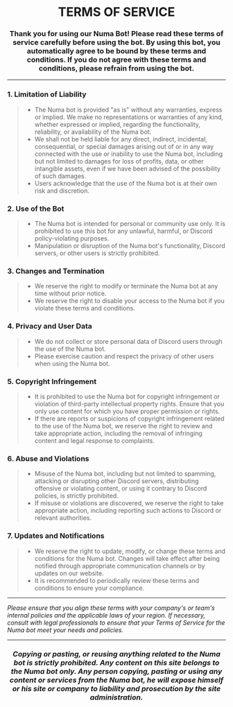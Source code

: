 <h1 align="center">TERMS OF SERVICE</h1>

<h3 align="center">
  Thank you for using our Numa Bot! Please read these terms of service carefully before using the bot. By using this bot, you automatically agree to be bound by these terms and conditions. If you do not agree with these terms and conditions, please refrain from using the bot.
</h3>

------
### 1. Limitation of Liability
> - The Numa bot is provided "as is" without any warranties, express or implied. We make no representations or warranties of any kind, whether expressed or implied, regarding the functionality, reliability, or availability of the Numa bot.
> - We shall not be held liable for any direct, indirect, incidental, consequential, or special damages arising out of or in any way connected with the use or inability to use the Numa bot, including but not limited to damages for loss of profits, data, or other intangible assets, even if we have been advised of the possibility of such damages.
> - Users acknowledge that the use of the Numa bot is at their own risk and discretion.

### 2. Use of the Bot
> - The Numa bot is intended for personal or community use only. It is prohibited to use this bot for any unlawful, harmful, or Discord policy-violating purposes.
> - Manipulation or disruption of the Numa bot's functionality, Discord servers, or other users is strictly prohibited.

### 3. Changes and Termination
> - We reserve the right to modify or terminate the Numa bot at any time without prior notice.
> - We reserve the right to disable your access to the Numa bot if you violate these terms and conditions.

### 4. Privacy and User Data
> - We do not collect or store personal data of Discord users through the use of the Numa bot.
> - Please exercise caution and respect the privacy of other users when using the Numa bot.

### 5. Copyright Infringement
> - It is prohibited to use the Numa bot for copyright infringement or violation of third-party intellectual property rights. Ensure that you only use content for which you have proper permission or rights.
> - If there are reports or suspicions of copyright infringement related to the use of the Numa bot, we reserve the right to review and take appropriate action, including the removal of infringing content and legal response to complaints.

### 6. Abuse and Violations
> - Misuse of the Numa bot, including but not limited to spamming, attacking or disrupting other Discord servers, distributing offensive or violating content, or using it contrary to Discord policies, is strictly prohibited.
> - If misuse or violations are discovered, we reserve the right to take appropriate action, including reporting such actions to Discord or relevant authorities.

### 7. Updates and Notifications
> - We reserve the right to update, modify, or change these terms and conditions for the Numa bot. Changes will take effect after being notified through appropriate communication channels or by updates on our website.
> - It is recommended to periodically review these terms and conditions to ensure your compliance.

------
<i>Please ensure that you align these terms with your company's or team's internal policies and the applicable laws of your region. If necessary, consult with legal professionals to ensure that your Terms of Service for the Numa bot meet your needs and policies.</i>

------
<h3 align="center"><i>Copying or pasting, or reusing anything related to the Numa bot is strictly prohibited. Any content on this site belongs to the Numa bot only. Any person copying, pasting or using any content or services from the Numa bot, he will expose himself or his site or company to liability and prosecution by the site administration.
</i></h3>
